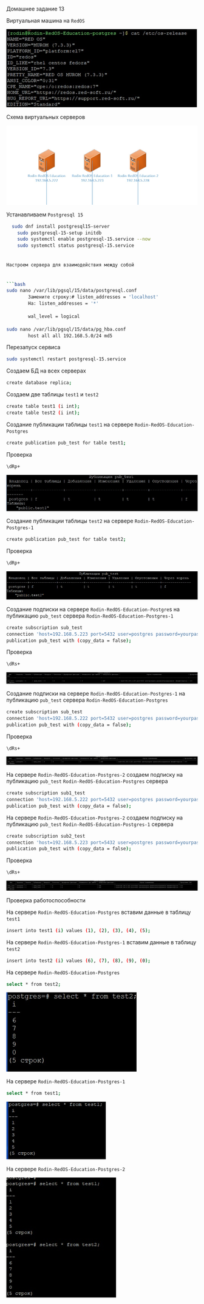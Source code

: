 Домашнее задание 13



Виртуальная машина на `RedOS`


![Postgers](https://github.com/DenisRodin86/Otus/blob/main/Unit13/13-1.jpg)



Схема виртуальных серверов



![Postgers](https://github.com/DenisRodin86/Otus/blob/main/Unit13/13-2.jpg)



Устанавливаем `Postgresql 15`

```bash
  sudo dnf install postgresql15-server
	sudo postgresql-15-setup initdb
	sudo systemctl enable postgresql-15.service --now
	sudo systemctl status postgresql-15.service


Настроем сервера для взаимодействия между собой


```bash
sudo nano /var/lib/pgsql/15/data/postgresql.conf
		Замените строку:# listen_addresses = 'localhost'
		На: listen_addresses = '*' 

		wal_level = logical

sudo nano /var/lib/pgsql/15/data/pg_hba.conf
		host all all 192.168.5.0/24 md5
```


Перезапуск сервиса


```bash
sudo systemctl restart postgresql-15.service
```


Создаем БД на всех серверах


```bash
create database replica;
```


Создаем две таблицы `test1` и `test2`


```bash
create table test1 (i int);
create table test2 (i int);
```


Cоздание публикации таблицы `test1` на сервере `Rodin-RedOS-Education-Postgres`


```bash
create publication pub_test for table test1;
```


Проверка


```bash
\dRp+
```



![Postgers](https://github.com/DenisRodin86/Otus/blob/main/Unit13/13-3.jpg)




Cоздание публикации таблицы `test2` на сервере `Rodin-RedOS-Education-Postgres-1`


```bash
create publication pub_test for table test2;
```


Проверка


```bash
\dRp+
```



![Postgers](https://github.com/DenisRodin86/Otus/blob/main/Unit13/13-4.jpg)



Создание подписки на сервере `Rodin-RedOS-Education-Postgre`s на публикацию `pub_test` сервера `Rodin-RedOS-Education-Postgres-1`


```bash
create subscription sub_test
connection 'host=192.168.5.223 port=5432 user=postgres password=yourpassword dbname=replica'
publication pub_test with (copy_data = false);
```


Проверка


```bash
\dRs+
```



![Postgers](https://github.com/DenisRodin86/Otus/blob/main/Unit13/13-5.jpg)



Создание подписки на сервере `Rodin-RedOS-Education-Postgres-1` на публикацию `pub_test` сервера `Rodin-RedOS-Education-Postgres`


```bash
create subscription sub_test
connection 'host=192.168.5.222 port=5432 user=postgres password=yourpassword dbname=replica'
publication pub_test with (copy_data = false);
```


Проверка


```bash
\dRs+
```



![Postgers](https://github.com/DenisRodin86/Otus/blob/main/Unit13/13-6.jpg)



На сервере `Rodin-RedOS-Education-Postgres-2` создаем подписку на публикацию `pub_test` `Rodin-RedOS-Education-Postgres` сервера


```bash
create subscription sub1_test
connection 'host=192.168.5.222 port=5432 user=postgres password=yourpassword dbname=replica'
publication pub_test with (copy_data = false);
```


На сервере `Rodin-RedOS-Education-Postgres-2` создаем подписку на публикацию `pub_test` `Rodin-RedOS-Education-Postgres-1` сервера


```bash
create subscription sub2_test
connection 'host=192.168.5.223 port=5432 user=postgres password=yourpassword dbname=replica'
publication pub_test with (copy_data = false);
```


Проверка


```bash
\dRs+
```



![Postgers](https://github.com/DenisRodin86/Otus/blob/main/Unit13/13-7.jpg)



Проверка работоспособности


На сервере `Rodin-RedOS-Education-Postgres` вставим данные в таблицу `test1`


```bash
insert into test1 (i) values (1), (2), (3), (4), (5);
```


На сервере `Rodin-RedOS-Education-Postgres-1` вставим данные в таблицу `test2`


```bash
insert into test2 (i) values (6), (7), (8), (9), (0);
```


На сервере `Rodin-RedOS-Education-Postgres`


```bash
select * from test2;
```



![Postgers](https://github.com/DenisRodin86/Otus/blob/main/Unit13/13-8.jpg)



На сервере `Rodin-RedOS-Education-Postgres-1`


```bash
select * from test1;
```



![Postgers](https://github.com/DenisRodin86/Otus/blob/main/Unit13/13-9.jpg)



На сервере `Rodin-RedOS-Education-Postgres-2`



![Postgers](https://github.com/DenisRodin86/Otus/blob/main/Unit13/13-10.jpg)
